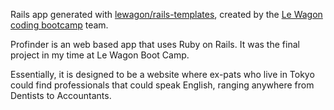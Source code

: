 Rails app generated with [lewagon/rails-templates](https://github.com/lewagon/rails-templates), created by the [Le Wagon coding bootcamp](https://www.lewagon.com) team.

Profinder is an web based app that uses Ruby on Rails. It was the final project in my time at Le Wagon Boot Camp. 

Essentially, it is designed to be a website where ex-pats who live in Tokyo could find professionals that could speak English, ranging anywhere from Dentists to Accountants. 
